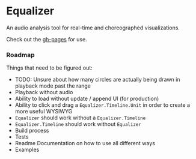 # Equalizer

An audio analysis tool for real-time and choreographed visualizations.

Check out the [gh-pages](https://jonobr1.github.io/equalizer) for use.

### Roadmap

Things that need to be figured out:

+ TODO: Unsure about how many circles are actually being drawn in playback mode past the range
+ Playback without audio
+ Ability to load without update / append UI (for production)
+ Ability to click and drag a `Equalizer.Timeline.Unit` in order to create a more useful WYSIWYG
+ `Equalizer` should work without a `Equalizer.Timeline`
+ `Equalizer.Timeline` should work without `Equalizer`
+ Build process
+ Tests
+ Readme Documentation on how to use all different ways
+ Examples
